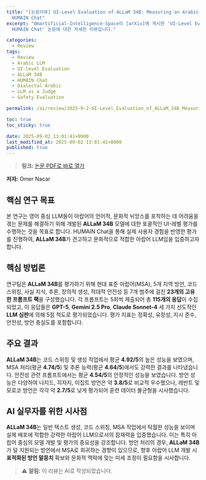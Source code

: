 ```yaml
---
title: "[논문리뷰] UI-Level Evaluation of ALLaM 34B: Measuring an Arabic-Centric LLM via
  HUMAIN Chat"
excerpt: "Omartificial-Intelligence-Space이 [arXiv]에 게시한 'UI-Level Evaluation of ALLaM 34B: Measuring an Arabic-Centric LLM via
  HUMAIN Chat' 논문에 대한 자세한 리뷰입니다."

categories:
  - Review
tags:
  - Review
  - Arabic LLM
  - UI-level Evaluation
  - ALLaM 34B
  - HUMAIN Chat
  - Dialectal Arabic
  - LLM as a Judge
  - Safety Evaluation

permalink: /ai/review/2025-9-2-UI-Level_Evaluation_of_ALLaM_34B_Measuring_an_Arabic-Centric_LLM_via_HUMAIN_Chat/

toc: true
toc_sticky: true

date: 2025-09-02 13:01:41+0900
last_modified_at: 2025-09-02 13:01:41+0900
published: true
---
```

> **링크:** [논문 PDF로 바로 열기](https://arxiv.org/abs/2508.17378)

**저자:** Omer Nacar



## 핵심 연구 목표
본 연구는 영어 중심 LLM들이 아랍어의 언어적, 문화적 뉘앙스를 포착하는 데 어려움을 겪는 문제를 해결하기 위해 개발된 **ALLaM 34B** 모델에 대한 포괄적인 UI-레벨 평가를 수행하는 것을 목표로 합니다. HUMAIN Chat을 통해 실제 사용자 경험을 반영한 평가를 진행하여, **ALLaM 34B**가 견고하고 문화적으로 적합한 아랍어 LLM임을 입증하고자 합니다.

## 핵심 방법론
연구팀은 **ALLaM 34B**를 평가하기 위해 현대 표준 아랍어(MSA), 5개 지역 방언, 코드 스위칭, 사실 지식, 추론, 창의적 생성, 적대적 안전성 등 7개 범주에 걸친 **23개의 고유한 프롬프트 팩**을 구성했습니다. 각 프롬프트는 5회씩 제출되어 총 **115개의 응답**이 수집되었고, 이 응답들은 **GPT-5**, **Gemini 2.5 Pro**, **Claude Sonnet-4** 세 가지 선도적인 **LLM 심판**에 의해 5점 척도로 평가되었습니다. 평가 지표는 정확성, 유창성, 지시 준수, 안전성, 방언 충실도를 포함합니다.

## 주요 결과
**ALLaM 34B**는 코드 스위칭 및 생성 작업에서 평균 **4.92/5**의 높은 성능을 보였으며, MSA 처리(평균 **4.74/5**) 및 추론 능력(평균 **4.64/5**)에서도 강력한 결과를 나타냈습니다. 안전성 관련 프롬프트에서는 평균 **4.54/5**의 안정적인 성능을 보였습니다. 방언 성능은 다양하여 나지드, 히자지, 이집트 방언은 약 **3.8/5**로 비교적 우수했으나, 레반트 및 모로코 방언은 각각 약 **2.7/5**로 낮게 평가되어 훈련 데이터 불균형을 시사했습니다.

## AI 실무자를 위한 시사점
**ALLaM 34B**는 일반 텍스트 생성, 코드 스위칭, MSA 작업에서 탁월한 성능을 보이며 실제 배포에 적합한 강력한 아랍어 LLM으로서의 잠재력을 입증했습니다. 이는 특히 아랍어 중심의 모델 개발 및 평가의 중요성을 강조합니다. 방언 처리의 경우, **ALLaM 34B**가 덜 지원되는 방언에서 MSA로 회귀하는 경향이 있으므로, 향후 아랍어 LLM 개발 시 **표적화된 방언 말뭉치** 확보와 문화적 맥락에 맞는 미세 조정이 필요함을 시사합니다.

> ⚠️ **알림:** 이 리뷰는 AI로 작성되었습니다.